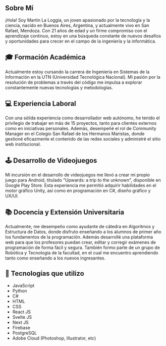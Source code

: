 ## Sobre Mí

¡Hola! Soy Martín La Loggia, un joven apasionado por la tecnología y la ciencia, nacido en Buenos Aires, Argentina, y actualmente vivo en San Rafael, Mendoza. Con 21 años de edad y un firme compromiso con el aprendizaje continuo, estoy en una búsqueda constante de nuevos desafíos y oportunidades para crecer en el campo de la ingeniería y la informática.

## 🎓 Formación Académica
Actualmente estoy cursando la carrera de Ingeniería en Sistemas de la Información en la UTN (Universidad Tecnológica Nacional). Mi pasión por la resolución de problemas a través del código me impulsa a explorar constantemente nuevas tecnologías y metodologías.


## 💻 Experiencia Laboral

Con una sólida experiencia como desarrollador web autónomo, he tenido el privilegio de trabajar en más de 15 proyectos, tanto para clientes externos como en iniciativas personales. Además, desempeñé el rol de Community Manager en el Colegio San Rafael de los Hermanos Maristas, donde gestioné eficazmente el contenido de las redes sociales y administré el sitio web institucional.

## 🕹️ Desarrollo de Videojuegos

Mi incursión en el desarrollo de videojuegos me llevó a crear mi propio juego para Android, titulado "Upwards: a trip to the unknown", disponible en Google Play Store. Esta experiencia me permitió adquirir habilidades en el motor gráfico Unity, así como en programación en C#, diseño gráfico y UX/UI.

## 📚 Docencia y Extensión Universitaria

Actualmente, me desempeño como ayudante de cátedra en Algoritmos y Estructura de Datos, donde disfruto enseñando a los alumnos de primer año los fundamentos de la programación. Además desarrollé una plataforma web para que los profesores puedan crear, editar y corregir exámenes de programación de forma fácil y segura.
También formo parte de un grupo de Robótica y Tecnología de la facultad, en el cual me encuentro aprendiendo tanto como enseñando a los nuevos ingresantes.

## 🚀 Tecnologías que utilizo

- JavaScript
- Python
- C#
- HTML
- CSS
- React JS
- Svelte JS
- Next JS
- Firebase
- PostgreSQL
- Adobe Cloud (Photoshop, Illustrator, etc)
